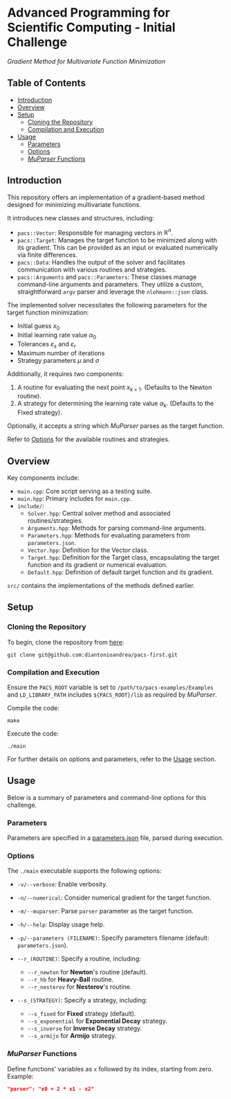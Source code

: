 # Advanced Programming for Scientific Computing - Initial Challenge

*Gradient Method for Multivariate Function Minimization*

## Table of Contents

- [Introduction](#introduction)
- [Overview](#overview)
- [Setup](#setup)
    - [Cloning the Repository](#cloning-the-repository)
    - [Compilation and Execution](#compilation-and-execution)
- [Usage](#usage)
    - [Parameters](#parameters)
    - [Options](#options)
    - [_MuParser_ Functions](#muparser-functions)

## Introduction

This repository offers an implementation of a gradient-based method designed for minimizing multivariate functions.

It introduces new classes and structures, including:

- `pacs::Vector`: Responsible for managing vectors in $\mathbb{R}^n$.
- `pacs::Target`: Manages the target function to be minimized along with its gradient. This can be provided as an input or evaluated numerically via finite differences.
- `pacs::Data`: Handles the output of the solver and facilitates communication with various routines and strategies.
- `pacs::Arguments` and `pacs::Parameters`: These classes manage command-line arguments and parameters. They utilize a custom, straightforward `argv` parser and leverage the `nlohmann::json` class.

The implemented solver necessitates the following parameters for the target function minimization:

- Initial guess $x_0$
- Initial learning rate value $\alpha_0$
- Tolerances $\varepsilon_s$ and $\varepsilon_r$
- Maximum number of iterations
- Strategy parameters $\mu$ and $\sigma$

Additionally, it requires two components:

1. A routine for evaluating the next point $x_{k + 1}$. (Defaults to the Newton routine).
2. A strategy for determining the learning rate value $\alpha_{k}$. (Defaults to the Fixed strategy).

Optionally, it accepts a string which _MuParser_ parses as the target function.

Refer to [Options](#options) for the available routines and strategies.

## Overview

Key components include:

- `main.cpp`: Core script serving as a testing suite.
- `main.hpp`: Primary includes for `main.cpp`.
- `include/`:
    - `Solver.hpp`: Central solver method and associated routines/strategies.
    - `Arguments.hpp`: Methods for parsing command-line arguments.
    - `Parameters.hpp`: Methods for evaluating parameters from `parameters.json`.
    - `Vector.hpp`: Definition for the Vector class.
    - `Target.hpp`: Definition for the Target class, encapsulating the target function and its gradient or numerical evaluation.
    - `Default.hpp`: Definition of default target function and its gradient.

`src/` contains the implementations of the methods defined earlier.

## Setup

### Cloning the Repository

To begin, clone the repository from [here](https://github.com/diantonioandrea/pacs-first):

    git clone git@github.com:diantonioandrea/pacs-first.git

### Compilation and Execution

Ensure the `PACS_ROOT` variable is set to `/path/to/pacs-examples/Examples` and `LD_LIBRARY_PATH` includes `${PACS_ROOT}/lib` as required by _MuParser_.

Compile the code:

    make

Execute the code:

    ./main

For further details on options and parameters, refer to the [Usage](#usage) section.

## Usage

Below is a summary of parameters and command-line options for this challenge.

### Parameters

Parameters are specified in a [parameters.json](/parameters.json) file, parsed during execution.

### Options

The `./main` executable supports the following options:

- `-v/--verbose`: Enable verbosity.
- `-n/--numerical`: Consider numerical gradient for the target function.
- `-m/--muparser`: Parse `parser` parameter as the target function.
- `-h/--help`: Display usage help.

- `-p/--parameters (FILENAME)`: Specify parameters filename (default: `parameters.json`).

- `--r_(ROUTINE)`: Specify a routine, including:
    - `--r_newton` for **Newton**'s routine (default).
    - `--r_hb` for **Heavy-Ball** routine.
    - `--r_nesterov` for **Nesterov**'s routine.

- `--s_(STRATEGY)`: Specify a strategy, including:
    - `--s_fixed` for **Fixed** strategy (default).
    - `--s_exponential` for **Exponential Decay** strategy.
    - `--s_inverse` for **Inverse Decay** strategy.
    - `--s_armijo` for **Armijo** strategy.

### _MuParser_ Functions

Define functions' variables as `x` followed by its index, starting from zero. Example:

```json
"parser": "x0 + 2 * x1 - x2"
```